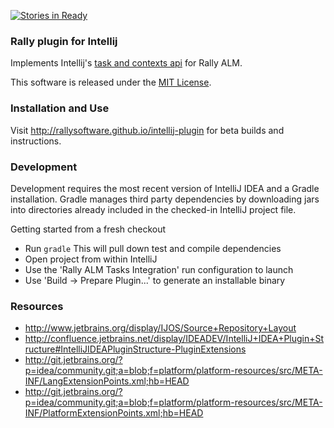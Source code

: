 [![Stories in Ready](https://badge.waffle.io/RallySoftware/intellij-plugin.png)](https://waffle.io/RallySoftware/intellij-plugin)  
### Rally plugin for Intellij

Implements Intellij's [task and contexts api](http://www.jetbrains.com/idea/webhelp/managing-tasks-and-context.html)
for Rally ALM.

This software is released under the [MIT License](license.txt).

### Installation and Use
Visit http://rallysoftware.github.io/intellij-plugin for beta builds and instructions.

### Development

Development requires the most recent version of IntelliJ IDEA and a Gradle installation. Gradle manages
third party dependencies by downloading jars into directories already included in the checked-in
IntelliJ project file.

Getting started from a fresh checkout
* Run ```gradle``` This will pull down test and compile dependencies
* Open project from within IntelliJ
* Use the 'Rally ALM Tasks Integration' run configuration to launch
* Use 'Build -> Prepare Plugin...' to generate an installable binary

### Resources
* http://www.jetbrains.org/display/IJOS/Source+Repository+Layout
* http://confluence.jetbrains.net/display/IDEADEV/IntelliJ+IDEA+Plugin+Structure#IntelliJIDEAPluginStructure-PluginExtensions
* http://git.jetbrains.org/?p=idea/community.git;a=blob;f=platform/platform-resources/src/META-INF/LangExtensionPoints.xml;hb=HEAD
* http://git.jetbrains.org/?p=idea/community.git;a=blob;f=platform/platform-resources/src/META-INF/PlatformExtensionPoints.xml;hb=HEAD
